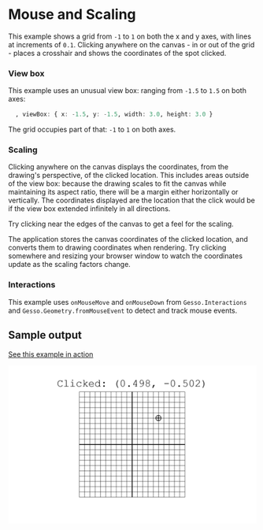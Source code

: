 # Mouse and Scaling

This example shows a grid from `-1` to `1` on both the x and y axes, with lines at increments of `0.1`. Clicking anywhere on the canvas - in or out of the grid - places a crosshair and shows the coordinates of the spot clicked.

### View box

This example uses an unusual view box: ranging from `-1.5` to `1.5` on both axes:

```purescript
  , viewBox: { x: -1.5, y: -1.5, width: 3.0, height: 3.0 }
```

The grid occupies part of that: `-1` to `1` on both axes.

### Scaling

Clicking anywhere on the canvas displays the coordinates, from the drawing's perspective, of the clicked location. This includes areas outside of the view box: because the drawing scales to fit the canvas while maintaining its aspect ratio, there will be a margin either horizontally or vertically. The coordinates displayed are the location that the click would be if the view box extended infinitely in all directions.

Try clicking near the edges of the canvas to get a feel for the scaling.

The application stores the canvas coordinates of the clicked location, and converts them to drawing coordinates when rendering. Try clicking somewhere and resizing your browser window to watch the coordinates update as the scaling factors change.

### Interactions

This example uses `onMouseMove` and `onMouseDown` from `Gesso.Interactions` and `Gesso.Geometry.fromMouseEvent` to detect and track mouse events.

## Sample output

[See this example in action](https://smilack.github.io/purescript-gesso/examples/mouse-and-scaling/dist/)

![A square Cartesian graph where each quadrant is a 10 by 10 grid. There is a circled crosshair in the middle of the upper right quadrant. Above the graph, there is text that says "Clicked: (0.498, -0.502)"](mouse-and-scaling.png)
